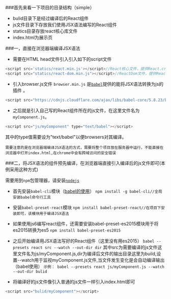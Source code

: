 ###首先来看一下项目的目录结构（simple）

* bulid目录下是经过编译后的React组件
* js文件目录下存放我们使用JSX语法编写的React组件
* statics目录存放react核心库文件
* index.html为展示页

###一，直接在浏览器端编译JSX语法

* 需要在HTML head文件引入引入如下的script文件
```javascript
<script src='statics/react.min.js'></script>//React核心文件，提供React.createClass()方法
<script src="statics/react-dom.min.js"></script>//ReactDom文件，提供ReactDom.render()方法
```

* 引入browser.js文件
`browser.min.js` 是[`babel`](https://babeljs.io/)提供的能将JSX语法转换为js的插件 。
```javascript
<script src="https://cdnjs.cloudflare.com/ajax/libs/babel-core/5.8.23/browser.min.js"></script>
```

* 之后就是引入自己写的React组件所在的js文件，在这里文件名为`myComponent.js`。
```javascript
<script src="js/myComponent" type="text/babel"></script>
```
其中的type值需要设为"text/babel"以便browsers对其编译。

`需要注意的是在浏览器端编译JSX语法的方式，需要将整个项目放在服务器中运行，不能直接在浏览器中打开index.html,在chrome中会有跨域访问的安全错误`

###二，将JSX语法的组件预先编译，在浏览器端直接引入编译后的js文件即可(本例采用这种方式)

需要用到`npm`包管理器，请安装[`nodejs`](http://nodejs.org/)

* 首先安装`babel-cli`模块（[babel的使用](https://babeljs.io/)）
`npm install -g babel-cli//全局安装babel命令行工具`

* 安装`babel-preset-react`模块
`npm install babel-preset-react//在项目下安装即可，该模块用于编译JSX语法`

* 如果使用js6编写react组件，还需要安装babel-preset-es2015模块用于将es2015转换为es5
`npm install babel-preset-es2015`

* 之后开始编译用JSX语法写好的React组件（这里没有用es2015）
`babel --presets react src --watch --out-dir dir`
其中src为需要编译的js文件这里文件名为js/myComponent.js,dir为编译后文件的输出目录这里为build,设置--watch用于监视myComponent.js文件,当文件发生变化是会自动编译输出（babel使用）
`示例： babel --presets react js/myComponent.js --watch --out-dir bulid`

* 将编译好的js文件像引入普通的js文件一样引入index.html即可
```javascript
<script src="bulid/myComponent"></script>
```








